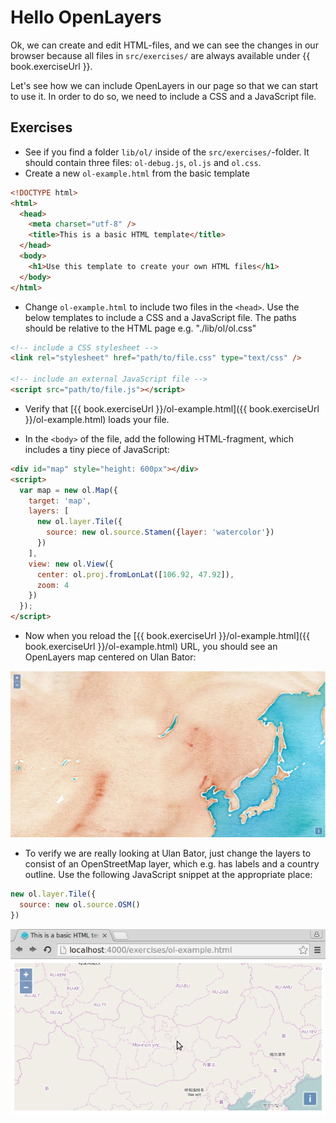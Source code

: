 # Hello OpenLayers

Ok, we can create and edit HTML-files, and we can see the changes in our browser because all files in `src/exercises/` are always available under {{ book.exerciseUrl }}.

Let's see how we can include OpenLayers in our page so that we can start to use it. In order to do so, we need to include a CSS and a JavaScript file.

## Exercises

* See if you find a folder `lib/ol/` inside of the `src/exercises/`-folder. It should contain three files: `ol-debug.js`, `ol.js` and `ol.css`.
* Create a new `ol-example.html` from the basic template

```html
<!DOCTYPE html>
<html>
  <head>
    <meta charset="utf-8" />
    <title>This is a basic HTML template</title>
  </head>
  <body>
    <h1>Use this template to create your own HTML files</h1>
  </body>
</html>
```

* Change `ol-example.html` to include two files in the `<head>`. Use the below templates to include a CSS and a JavaScript file. The paths
  should be relative to the HTML page e.g. "./lib/ol/ol.css"

```html
<!-- include a CSS stylesheet -->
<link rel="stylesheet" href="path/to/file.css" type="text/css" />

<!-- include an external JavaScript file -->
<script src="path/to/file.js"></script>
```

* Verify that [{{ book.exerciseUrl }}/ol-example.html]({{ book.exerciseUrl }}/ol-example.html) loads your file.

* In the `<body>` of the file, add the following HTML-fragment, which includes a tiny piece of JavaScript:

```html
<div id="map" style="height: 600px"></div>
<script>
  var map = new ol.Map({
    target: 'map',
    layers: [
      new ol.layer.Tile({
        source: new ol.source.Stamen({layer: 'watercolor'})
      })
    ],
    view: new ol.View({
      center: ol.proj.fromLonLat([106.92, 47.92]),
      zoom: 4
    })
  });
</script>
```

* Now when you reload the [{{ book.exerciseUrl }}/ol-example.html]({{ book.exerciseUrl }}/ol-example.html) URL, you should see an OpenLayers map centered on Ulan Bator:

![A very basic OpenLayers map](hello-ol.png)

* To verify we are really looking at Ulan Bator, just change the layers to consist of an OpenStreetMap layer, which e.g. has labels and a country outline. Use the following JavaScript snippet at the appropriate place:

```js
new ol.layer.Tile({
  source: new ol.source.OSM()
})
```

![Say "hi" to the OSM layer](hello-osm.png)
